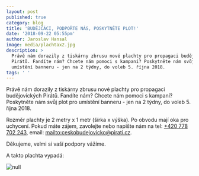 ```yaml
---
layout: post
published: true
category: blog
title: 'BUDĚJČÁCI, PODPOŘTE NÁS, POSKYTNĚTE PLOT!'
date: '2018-09-22 05:55pm'
author: Jaroslav Hansal
image: media/plachtax2.jpg
description: >
  Právě nám dorazily z tiskárny zbrusu nové plachty pro propagaci budějovických
  Pirátů. Fandíte nám? Chcete nám pomoci s kampaní? Poskytněte nám svůj plot pro
  umístění banneru - jen na 2 týdny, do voleb 5. října 2018.
tags: ' '
---
```

Právě nám dorazily z tiskárny zbrusu nové plachty pro propagaci budějovických Pirátů. Fandíte nám? Chcete nám pomoci s kampaní? Poskytněte nám svůj plot pro umístění banneru - jen na 2 týdny, do voleb 5. října 2018.

Rozměr plachty je 2 metry x 1 metr (šírka x výška). Po obvodu mají oka pro uchycení. Pokud máte zájem, zavolejte nebo napište nám na tel: [+420 778 702 243](tel:778702243), email: <mailto:ceskobudejovicko@pirati.cz>.

Děkujeme, velmi si vaší podpory vážíme.

A takto plachta vypadá:

![null](media/plachtapiratis.jpg)
